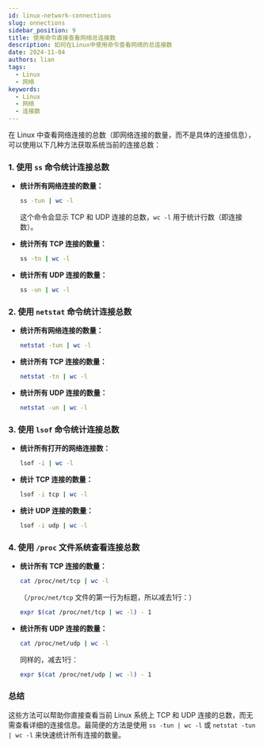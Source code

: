 ```yaml
---
id: linux-network-connections
slug: onnections
sidebar_position: 9
title: 使用命令直接查看网络总连接数
description: 如何在Linux中使用命令查看网络的总连接数
date: 2024-11-04
authors: lian
tags: 
  - Linux
  - 网络
keywords: 
  - Linux
  - 网络
  - 连接数
---
```



在 Linux 中查看网络连接的总数（即网络连接的数量，而不是具体的连接信息），可以使用以下几种方法获取系统当前的连接总数：

### 1. 使用 `ss` 命令统计连接总数

- **统计所有网络连接的数量：**
  ```bash
  ss -tun | wc -l
  ```
  这个命令会显示 TCP 和 UDP 连接的总数，`wc -l` 用于统计行数（即连接数）。

- **统计所有 TCP 连接的数量：**
  ```bash
  ss -tn | wc -l
  ```

- **统计所有 UDP 连接的数量：**
  ```bash
  ss -un | wc -l
  ```

### 2. 使用 `netstat` 命令统计连接总数

- **统计所有网络连接的数量：**
  ```bash
  netstat -tun | wc -l
  ```

- **统计所有 TCP 连接的数量：**
  ```bash
  netstat -tn | wc -l
  ```

- **统计所有 UDP 连接的数量：**
  ```bash
  netstat -un | wc -l
  ```

### 3. 使用 `lsof` 命令统计连接总数

- **统计所有打开的网络连接数：**
  ```bash
  lsof -i | wc -l
  ```

- **统计 TCP 连接的数量：**
  ```bash
  lsof -i tcp | wc -l
  ```

- **统计 UDP 连接的数量：**
  ```bash
  lsof -i udp | wc -l
  ```

### 4. 使用 `/proc` 文件系统查看连接总数

- **统计所有 TCP 连接的数量：**
  ```bash
  cat /proc/net/tcp | wc -l
  ```
  （`/proc/net/tcp` 文件的第一行为标题，所以减去1行：）
  ```bash
  expr $(cat /proc/net/tcp | wc -l) - 1
  ```

- **统计所有 UDP 连接的数量：**
  ```bash
  cat /proc/net/udp | wc -l
  ```
  同样的，减去1行：
  ```bash
  expr $(cat /proc/net/udp | wc -l) - 1
  ```

### 总结
这些方法可以帮助你直接查看当前 Linux 系统上 TCP 和 UDP 连接的总数，而无需查看详细的连接信息。最简便的方法是使用 `ss -tun | wc -l` 或 `netstat -tun | wc -l` 来快速统计所有连接的数量。